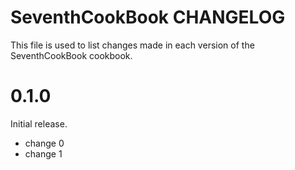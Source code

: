 # SeventhCookBook CHANGELOG

This file is used to list changes made in each version of the SeventhCookBook cookbook.

# 0.1.0

Initial release.

- change 0
- change 1


